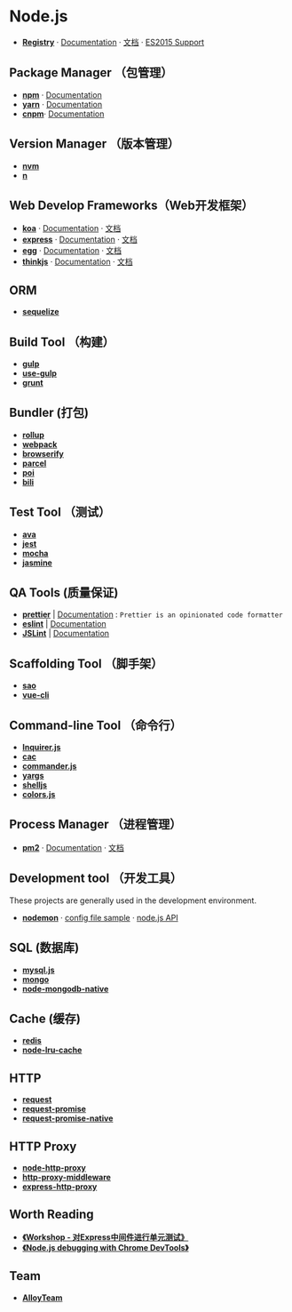 # Node.js

- [**Registry**](https://github.com/nodejs/node) · [Documentation](https://nodejs.org/en/docs/) · [文档](http://nodejs.cn/api/) · [ES2015 Support](http://node.green/)

## Package Manager （包管理）

- [**npm**](https://github.com/npm/npm) · [Documentation](https://docs.npmjs.com/)
- [**yarn**](https://github.com/yarnpkg/yarn) · [Documentation](https://yarnpkg.com/en/docs)
- [**cnpm**](https://github.com/cnpm/cnpm)· [Documentation](http://npm.taobao.org/)


## Version Manager （版本管理）

- [**nvm**](https://github.com/creationix/nvm)
- [**n**](https://github.com/tj/n)


## Web Develop Frameworks（Web开发框架）

- [**koa**][1]      · [Documentation][2]  · [文档][3]
- [**express**][4]  · [Documentation][5]  · [文档][6]
- [**egg**][7]      · [Documentation][8]  · [文档][9]
- [**thinkjs**][10] · [Documentation][11] · [文档][12]


## ORM

- [**sequelize**](https://github.com/sequelize/sequelize)

## Build Tool （构建）

- [**gulp**](https://github.com/gulpjs/gulp)
- [**use-gulp**](https://github.com/Platform-CUF/use-gulp)
- [**grunt**](https://github.com/gruntjs/grunt)


## Bundler (打包)

- [**rollup**](https://github.com/rollup/rollup)
- [**webpack**](https://github.com/webpack/webpack)
- [**browserify**](https://github.com/browserify/browserify)
- [**parcel**](https://github.com/parcel-bundler/parcel)
- [**poi**](https://github.com/egoist/poi)
- [**bili**](https://github.com/egoist/bili)


## Test Tool （测试）

- [**ava**](https://github.com/avajs/ava)
- [**jest**](https://github.com/facebook/jest)
- [**mocha**](https://github.com/mochajs/mocha)
- [**jasmine**](https://github.com/jasmine/jasmine)


## QA Tools (质量保证)

- [**prettier**](https://github.com/prettier/prettier) | [Documentation](https://prettier.io/) : `Prettier is an opinionated code formatter`
- [**eslint**](https://github.com/eslint/eslint) | [Documentation](https://eslint.org/)
- [**JSLint**](https://github.com/douglascrockford/JSLint) | [Documentation](https://eslint.org/)


## Scaffolding Tool （脚手架）

- [**sao**](https://github.com/saojs/sao)
- [**vue-cli**](https://github.com/vuejs/vue-cli)


## Command-line Tool （命令行）

- [**Inquirer.js**](https://github.com/sboudrias/Inquirer.js)
- [**cac**](https://github.com/cacjs/cac)
- [**commander.js**](https://github.com/tj/commander.js)
- [**yargs**](https://github.com/yargs/yargs)
- [**shelljs**](http://documentup.com/shelljs/shelljs)
- [**colors.js**](https://github.com/marak/colors.js/)


## Process Manager （进程管理）

- [**pm2**](https://github.com/Unitech/PM2/) · [Documentation](http://pm2.keymetrics.io/) · [文档](https://wohugb.gitbooks.io/pm2)


## Development tool （开发工具）

These projects are generally used in the development environment.

- [**nodemon**](https://github.com/remy/nodemon) · [config file sample](https://github.com/remy/nodemon/blob/master/doc/sample-nodemon.md) · [node.js API](https://github.com/remy/nodemon/blob/master/doc/requireable.md)


## SQL (数据库)

- [**mysql.js**](https://github.com/mysqljs/mysql)
- [**mongo**](https://github.com/mongodb/mongo)
- [**node-mongodb-native**](https://github.com/mongodb/node-mongodb-native)


## Cache (缓存)

- [**redis**](https://github.com/antirez/redis)
- [**node-lru-cache**](https://github.com/isaacs/node-lru-cache)

## HTTP

- [**request**](https://github.com/request/request)
- [**request-promise**](https://github.com/request/request-promise)
- [**request-promise-native**](https://github.com/request/request-promise-native)

## HTTP Proxy

- [**node-http-proxy**](https://github.com/nodejitsu/node-http-proxy)
- [**http-proxy-middleware**](https://github.com/chimurai/http-proxy-middleware)
- [**express-http-proxy**](https://github.com/villadora/express-http-proxy)


## Worth Reading

- [**《Workshop - 对Express中间件进行单元测试》**](http://blog.leapoahead.com/2015/09/09/unittesting-express-middlewares/)
- [**《Node.js debugging with Chrome DevTools》**](https://hospodarets.com/nodejs-debugging-in-chrome-devtools?utm_source=javascriptweekly&utm_medium=email)


## Team

- [**AlloyTeam**](https://github.com/AlloyTeam)


[1]: https://github.com/koajs/koa
[2]: http://koajs.com/
[3]: http://www.koacn.com/
[4]: https://github.com/expressjs/express
[5]: http://expressjs.com/
[6]: http://expressjs.com/zh-cn/
[7]: https://github.com/eggjs/egg/
[8]: https://eggjs.org/en/index.html
[9]: https://eggjs.org/
[10]: https://github.com/thinkjs/thinkjs
[11]: https://thinkjs.org/en/doc/3.0/index.html
[12]: https://thinkjs.org/
